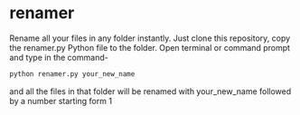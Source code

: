 # renamer
Rename all your files in any folder instantly. Just clone this repository, copy the renamer.py Python file to the folder. Open terminal or command prompt and type in the command- 
```bash
python renamer.py your_new_name 
```

and all the files in that folder will be renamed with your_new_name followed by a number starting form 1
